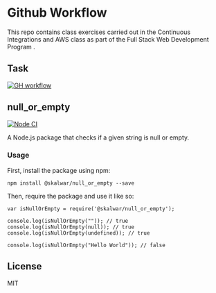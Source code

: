 # Github Workflow

This repo contains class exercises carried out in the Continuous Integrations and AWS class as part of the Full Stack Web Development Program .

## Task

[![GH workflow](https://github.com/ankita-projects/GITHUB_WORKFLOW/actions/workflows/task.yml/badge.svg)](https://github.com/ankita-projects/GITHUB_WORKFLOW/actions/workflows/task.yml)

## null_or_empty

[![Node CI](https://github.com/ankita-projects/GITHUB_WORKFLOW/actions/workflows/main.yml/badge.svg)](https://github.com/ankita-projects/GITHUB_WORKFLOW/blob/main/.github/workflows/main.yml)

A Node.js package that checks if a given string is null or empty.

### Usage

First, install the package using npm:

    npm install @skalwar/null_or_empty --save

Then, require the package and use it like so:

    var isNullOrEmpty = require('@skalwar/null_or_empty');

    console.log(isNullOrEmpty("")); // true
    console.log(isNullOrEmpty(null)); // true
    console.log(isNullOrEmpty(undefined)); // true

    console.log(isNullOrEmpty("Hello World")); // false

## License

MIT
